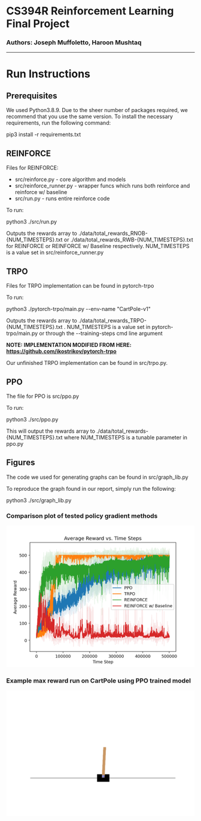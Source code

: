 # CS394R Reinforcement Learning Final Project
### Authors: Joseph Muffoletto, Haroon Mushtaq
---
# Run Instructions

## Prerequisites

We used Python3.8.9. Due to the sheer number of packages required, we recommend that you use the same version. To install the necessary requirements, run the following command:

pip3 install -r requirements.txt

## REINFORCE

Files for REINFORCE:
- src/reinforce.py - core algorithm and models
- src/reinforce_runner.py - wrapper funcs which runs both reinforce and reinforce w/ baseline
- src/run.py - runs entire reinforce code

To run:

python3 ./src/run.py 

Outputs the rewards array to ./data/total_rewards_RNOB-{NUM_TIMESTEPS}.txt or ./data/total_rewards_RWB-{NUM_TIMESTEPS}.txt for REINFORCE or REINFORCE w/ Baseline respectively. NUM_TIMESTEPS is a value set in src/reinforce_runner.py

## TRPO

Files for TRPO implementation can be found in pytorch-trpo

To run:

python3 ./pytorch-trpo/main.py --env-name "CartPole-v1"

Outputs the rewards array to ./data/total_rewards_TRPO-{NUM_TIMESTEPS}.txt . NUM_TIMESTEPS is a value set in pytorch-trpo/main.py or through the --training-steps cmd line argument

**NOTE: IMPLEMENTATION MODIFIED FROM HERE: https://github.com/ikostrikov/pytorch-trpo**

Our unfinished TRPO implementation can be found in src/trpo.py. 

## PPO

The file for PPO is src/ppo.py

To run:

python3 ./src/ppo.py

This will output the rewards array to ./data/total_rewards-{NUM_TIMESTEPS}.txt where NUM_TIMESTEPS is a tunable parameter in ppo.py

## Figures

The code we used for generating graphs can be found in src/graph_lib.py

To reproduce the graph found in our report, simply run the following:

python3 ./src/graph_lib.py

### Comparison plot of tested policy gradient methods

![](data/figures/combined_plot.png)

### Example max reward run on CartPole using PPO trained model

![Max reward run using PPO](data/videos/PPO.gif)
